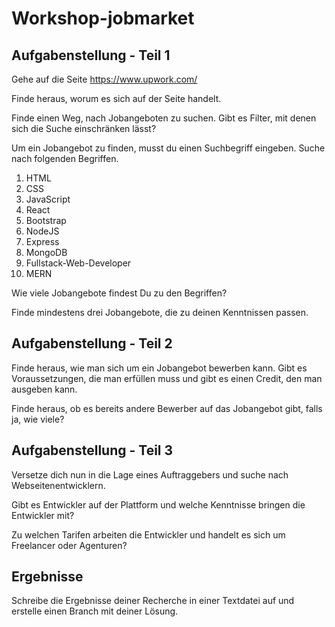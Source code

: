 # Workshop-jobmarket

## Aufgabenstellung - Teil 1
Gehe auf die Seite https://www.upwork.com/

Finde heraus, worum es sich auf der Seite handelt.

Finde einen Weg, nach Jobangeboten zu suchen. Gibt es Filter, mit denen sich die Suche einschränken lässt?

Um ein Jobangebot zu finden, musst du einen Suchbegriff eingeben. Suche nach folgenden Begriffen.
1. HTML
2. CSS
3. JavaScript
4. React
5. Bootstrap
6. NodeJS
7. Express
8. MongoDB
9. Fullstack-Web-Developer
10. MERN

Wie viele Jobangebote findest Du zu den Begriffen?

Finde mindestens drei Jobangebote, die zu deinen Kenntnissen passen.

## Aufgabenstellung - Teil 2
Finde heraus, wie man sich um ein Jobangebot bewerben kann. Gibt es Voraussetzungen, die man erfüllen muss und gibt es einen Credit, den man ausgeben kann.

Finde heraus, ob es bereits andere Bewerber auf das Jobangebot gibt, falls ja, wie viele?

## Aufgabenstellung - Teil 3
Versetze dich nun in die Lage eines Auftraggebers und suche nach Webseitenentwicklern.

Gibt es Entwickler auf der Plattform und welche Kenntnisse bringen die Entwickler mit?

Zu welchen Tarifen arbeiten die Entwickler und handelt es sich um Freelancer oder Agenturen?

## Ergebnisse
Schreibe die Ergebnisse deiner Recherche in einer Textdatei auf und erstelle einen Branch mit deiner Lösung.
